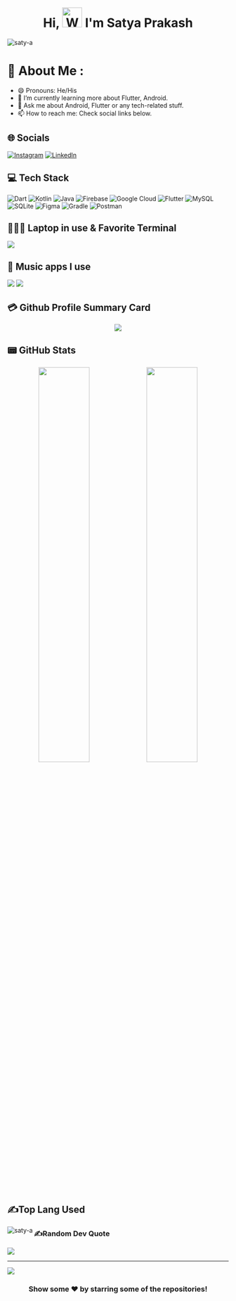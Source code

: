 <h1 align="center"> Hi, <img src="https://raw.githubusercontent.com/nixin72/nixin72/master/wave.gif" 
         alt="Waving hand animated gif"
         height="45"
         width="45" /> I'm Satya Prakash</h1>

<p align="left"> <img src="https://komarev.com/ghpvc/?username=saty-a&label=Views&color=blue&style=plastic&style=for-the-badge" alt="saty-a" /> </p>

# 💫 About Me :
- 😄 Pronouns: He/His
- 🌱 I’m currently learning more about Flutter, Android.
- 💬 Ask me about Android, Flutter or any tech-related stuff.
- 📫 How to reach me: Check social links below.

## 🌐 Socials
[![Instagram](https://img.shields.io/badge/Instagram-E4405F?style=for-the-badge&logo=instagram&logoColor=white)](https://instagram.com/sp) [![LinkedIn](https://img.shields.io/badge/LinkedIn-0077B5?style=for-the-badge&logo=linkedin&logoColor=white)](https://linkedin.com/in/satyaprakasham)

## 💻 Tech Stack
![Dart](https://img.shields.io/badge/dart-%230175C2.svg?style=for-the-badge&logo=dart&logoColor=white) ![Kotlin](https://img.shields.io/badge/kotlin-%230095D5.svg?style=for-the-badge&logo=kotlin&logoColor=white) ![Java](https://img.shields.io/badge/java-%23ED8B00.svg?style=for-the-badge&logo=java&logoColor=white) ![Firebase](https://img.shields.io/badge/firebase-%23039BE5.svg?style=for-the-badge&logo=firebase)  ![Google Cloud](https://img.shields.io/badge/Google%20Cloud-%234285F4.svg?style=for-the-badge&logo=google-cloud&logoColor=white) ![Flutter](https://img.shields.io/badge/Flutter-%2302569B.svg?style=for-the-badge&logo=Flutter&logoColor=white) ![MySQL](https://img.shields.io/badge/mysql-%2300f.svg?style=for-the-badge&logo=mysql&logoColor=white) ![SQLite](https://img.shields.io/badge/sqlite-%2307405e.svg?style=for-the-badge&logo=sqlite&logoColor=white) ![Figma](https://img.shields.io/badge/figma-%23F24E1E.svg?style=for-the-badge&logo=figma&logoColor=white) ![Gradle](https://img.shields.io/badge/Gradle-02303A.svg?style=for-the-badge&logo=Gradle&logoColor=white) ![Postman](https://img.shields.io/badge/Postman-FF6C37?style=for-the-badge&logo=postman&logoColor=white)

## 👨🏻‍💻 Laptop in use & Favorite Terminal
<img src="https://img.shields.io/badge/iTerm2-000000?style=for-the-badge&logo=iterm2&logoColor=white"/>

## 🎵 Music apps I use
<img src="https://img.shields.io/badge/Spotify-1ED760?&style=for-the-badge&logo=spotify&logoColor=white"/> <img src="https://img.shields.io/badge/YouTube_Music-FF0000?style=for-the-badge&logo=youtube-music&logoColor=white"/>

<!-- ## 📈 Activity Graph
<p align="center">
	<img src="https://activity-graph.herokuapp.com/graph?username=saty-a&theme=minimal"/>
</p> -->

## 💳 Github Profile Summary Card
<p align="center">
  <img src="https://github-profile-summary-cards.vercel.app/api/cards/profile-details?username=saty-a&theme=vue"/>
</p>

## 📟 GitHub Stats
<p align="center">
	<img width="48%" src="https://github-readme-stats.vercel.app/api?username=saty-a&show_icons=true&theme=vue" />
	<img width="48%" src="https://github-readme-streak-stats.herokuapp.com/?user=saty-a&theme=vue" />
</p>

## ✍️Top Lang Used
<p><img align="left" src="https://github-readme-stats.vercel.app/api/top-langs?username=saty-a&show_icons=true&locale=en&layout=compact" alt="saty-a" /></p>

### ✍️Random Dev Quote
![](https://quotes-github-readme.vercel.app/api?type=horizontal&theme=vue)

---
[![](https://visitcount.itsvg.in/api?id=saty-a&icon=0&color=1)](https://visitcount.itsvg.in)

<div align="center">

### Show some ❤️ by starring some of the repositories!

</div>
